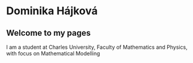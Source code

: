 # Dominika Hájková
## Welcome to my pages
I am a student at Charles University, Faculty of Mathematics and Physics, with focus on Mathematical Modelling
